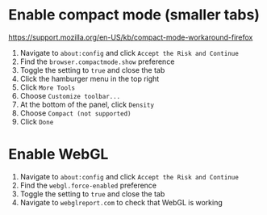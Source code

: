 # Enable compact mode (smaller tabs)
<https://support.mozilla.org/en-US/kb/compact-mode-workaround-firefox>
1. Navigate to `about:config` and click `Accept the Risk and Continue`
2. Find the `browser.compactmode.show` preference
3. Toggle the setting to `true` and close the tab
4. Click the hamburger menu in the top right
5. Click `More Tools`
6. Choose `Customize toolbar...`
7. At the bottom of the panel, click `Density`
8. Choose `Compact (not supported)`
9. Click `Done`

# Enable WebGL
1. Navigate to `about:config` and click `Accept the Risk and Continue`
2. Find the `webgl.force-enabled` preference
3. Toggle the setting to `true` and close the tab
4. Navigate to `webglreport.com` to check that WebGL is working

